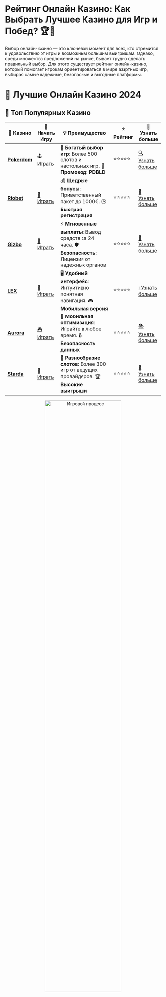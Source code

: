 # **Рейтинг Онлайн Казино: Как Выбрать Лучшее Казино для Игр и Побед? 🏆🎰**

Выбор онлайн-казино — это ключевой момент для всех, кто стремится к удовольствию от игры и возможным большим выигрышам. Однако, среди множества предложений на рынке, бывает трудно сделать правильный выбор. Для этого существует рейтинг онлайн-казино, который помогает игрокам ориентироваться в мире азартных игр, выбирая самые надежные, безопасные и выгодные платформы.

# 🎰 Лучшие Онлайн Казино 2024

## 🌟 Топ Популярных Казино

| 🎲 **Казино** | 🔗 **Начать Игру** | 💡 **Преимущество** | ⭐ **Рейтинг** | 🔗 **Узнать больше** |
|--------------|---------------------|---------------------|----------------|----------------------|
| [**Pokerdom**](https://brandplay.link/4k77v2yx) | [🕹️ Играть](https://brandplay.link/4k77v2yx) | 🎉 **Богатый выбор игр**: Более 500 слотов и настольных игр. 🎁 **Промокод**: **PDBLD** | ⭐⭐⭐⭐⭐ | [🔍 Узнать больше](https://brandplay.link/4k77v2yx) |
| [**Riobet**](https://brandplay.link/7xBLTPyj) | [🎰 Играть](https://brandplay.link/7xBLTPyj) | 💰 **Щедрые бонусы**: Приветственный пакет до 1000€. 🕒 **Быстрая регистрация** | ⭐⭐⭐⭐⭐ | [📖 Узнать больше](https://brandplay.link/7xBLTPyj) |
| [**Gizbo**](https://brandplay.link/bprXw4YV) | [🎲 Играть](https://brandplay.link/bprXw4YV) | ⚡ **Мгновенные выплаты**: Вывод средств за 24 часа. 🛡️ **Безопасность**: Лицензия от надежных органов | ⭐⭐⭐⭐⭐ | [📝 Узнать больше](https://brandplay.link/bprXw4YV) |
| [**LEX**](https://brandplay.link/zW4hdDFV) | [🤑 Играть](https://brandplay.link/zW4hdDFV) | 🖥️ **Удобный интерфейс**: Интуитивно понятная навигация. 🎮 **Мобильная версия** | ⭐⭐⭐⭐⭐ | [ℹ️ Узнать больше](https://brandplay.link/zW4hdDFV) |
| [**Aurora**](https://10trafic-stat2.com/click/668546556bcc6313411604bd/6766/13032/subaccount) | [🎮 Играть](https://10trafic-stat2.com/click/668546556bcc6313411604bd/6766/13032/subaccount) | 📱 **Мобильная оптимизация**: Играйте в любое время. 🔒 **Безопасность данных** | ⭐⭐⭐⭐⭐ | [📚 Узнать больше](https://10trafic-stat2.com/click/668546556bcc6313411604bd/6766/13032/subaccount) |
| [**Starda**](https://brandplay.link/fB7xwRFL) | [🎯 Играть](https://brandplay.link/fB7xwRFL) | 🎰 **Разнообразие слотов**: Более 300 игр от ведущих провайдеров. 🏆 **Высокие выигрыши** | ⭐⭐⭐⭐⭐ | [🔎 Узнать больше](https://brandplay.link/fB7xwRFL) |

<div align="center">
    <img src="https://i.pinimg.com/originals/87/9e/b9/879eb9354dd0699582408b68f2e253b2.gif" alt="Игровой процесс" width="70%">
</div>

## 💎 Лучшие Бонусы и Акции

| 🎲 **Казино** | 🔗 **Начать Игру** | 💡 **Преимущество** | ⭐ **Рейтинг** | 🔗 **Узнать больше** |
|--------------|---------------------|---------------------|----------------|----------------------|
| [**Kometa**](https://brandplay.link/8ZymQJV8) | [🎰 Играть](https://brandplay.link/8ZymQJV8) | 🎁 **Эксклюзивные бонусы**: Регулярные акции и промо. 🔄 **Программы лояльности** | ⭐⭐⭐⭐☆ | [🔍 Узнать больше](https://brandplay.link/8ZymQJV8) |
| [**R7**](https://brandplay.link/bMd3Yjsw) | [🕹️ Играть](https://brandplay.link/bMd3Yjsw) | 🕒 **Круглосуточная поддержка**: Всегда на связи. 💸 **Высокие лимиты** | ⭐⭐⭐⭐☆ | [📖 Узнать больше](https://brandplay.link/bMd3Yjsw) |
| [**7K**](https://brandplay.link/BvQyFShp) | [🎲 Играть](https://brandplay.link/BvQyFShp) | 🌟 **Эксклюзивные бонусы**: Только для VIP игроков. 🎉 **Сезонные акции** | ⭐⭐⭐⭐☆ | [📝 Узнать больше](https://brandplay.link/BvQyFShp) |
| [**Kent**](https://brandplay.link/Fv2WP3js) | [🤑 Играть](https://brandplay.link/Fv2WP3js) | 📈 **Высокий RTP**: Более 98%. 💼 **Профессиональная поддержка** | ⭐⭐⭐⭐☆ | [ℹ️ Узнать больше](https://brandplay.link/Fv2WP3js) |
| [**1Xslots**](https://brandplay.link/hSB1khtr) | [🎮 Играть](https://brandplay.link/hSB1khtr) | 🎉 **Множество акций**: Еженедельные бонусы и турниры. 🛡️ **Безопасность** | ⭐⭐⭐⭐☆ | [📚 Узнать больше](https://brandplay.link/hSB1khtr) |
| [**Gama**](https://brandplay.link/j6NMKsDz) | [🎯 Играть](https://brandplay.link/j6NMKsDz) | 🔍 **Интуитивный интерфейс**: Легкость использования. 🏅 **Престижные турниры** | ⭐⭐⭐⭐☆ | [🔎 Узнать больше](https://brandplay.link/j6NMKsDz) |

<div align="center">
    <img src="https://i.pinimg.com/originals/87/9e/b9/879eb9354dd0699582408b68f2e253b2.gif" alt="Игровой процесс" width="70%">
</div>

## 🚀 Быстрые Выигрыши и Поддержка

| 🎲 **Казино** | 🔗 **Начать Игру** | 💡 **Преимущество** | ⭐ **Рейтинг** | 🔗 **Узнать больше** |
|--------------|---------------------|---------------------|----------------|----------------------|
| [**Onion**](https://brandplay.link/zBGRVpQ9) | [🎰 Играть](https://brandplay.link/zBGRVpQ9) | 🤑 **Низкие ставки**: Идеально для начинающих. 🔄 **Быстрые выводы** | ⭐⭐⭐⭐☆ | [🔍 Узнать больше](https://brandplay.link/zBGRVpQ9) |
| [**Чемпион**](https://temon-gter.cfd/go/lRq?p80412p304504pcc44t17455) | [🕹️ Играть](https://temon-gter.cfd/go/lRq?p80412p304504pcc44t17455) | 🏅 **Лояльная программа**: Награды за активность. 🎁 **Ежемесячные бонусы** | ⭐⭐⭐⭐☆ | [📖 Узнать больше](https://temon-gter.cfd/go/lRq?p80412p304504pcc44t17455) |
| [**Vavada**](https://vavadapartner.pro/?promo=ea5c9275-6854-4505-94fc-95ab18221945-linkb2) | [🎲 Играть](https://vavadapartner.pro/?promo=ea5c9275-6854-4505-94fc-95ab18221945-linkb2) | 🚀 **Быстрая регистрация**: Начните играть мгновенно. 🔐 **Безопасные транзакции** | ⭐⭐⭐⭐☆ | [📝 Узнать больше](https://vavadapartner.pro/?promo=ea5c9275-6854-4505-94fc-95ab18221945-linkb2) |
| [**Friends**](https://gofriends.kim/linkb2) | [🤑 Играть](https://gofriends.kim/linkb2) | 🤝 **Социальные игры**: Играйте с друзьями. 🌐 **Мультиплатформенность** | ⭐⭐⭐⭐☆ | [ℹ️ Узнать больше](https://gofriends.kim/linkb2) |
| [**1WIN**](https://brandplay.link/smXVpBbG) | [🎮 Играть](https://brandplay.link/smXVpBbG) | 🏆 **Спортивные ставки**: Широкий выбор видов спорта. 💵 **Высокие коэффициенты** | ⭐⭐⭐⭐☆ | [📚 Узнать больше](https://brandplay.link/smXVpBbG) |
| [**Drip**](https://drp-ircp01.com/c07e6a3db) | [🎯 Играть](https://drp-ircp01.com/c07e6a3db) | 🌐 **Инновационные игры**: Новейшие игровые технологии. 🛡️ **Высокая безопасность** | ⭐⭐⭐⭐☆ | [🔎 Узнать больше](https://drp-ircp01.com/c07e6a3db) |
| [**JoyCasino**](https://rpc30.call2me.pro/?/ru/registration?apkpop=0&partner=p24970p3291217pc98f) | [🎰 Играть](https://rpc30.call2me.pro/?/ru/registration?apkpop=0&partner=p24970p3291217pc98f) | 🎁 **Приятные бонусы**: Ежедневные акции и подарки. 🕹️ **Разнообразие игр** | ⭐⭐⭐⭐☆ | [🔍 Узнать больше](https://rpc30.call2me.pro/?/ru/registration?apkpop=0&partner=p24970p3291217pc98f) |

<div align="center">
    <img src="https://i.pinimg.com/originals/87/9e/b9/879eb9354dd0699582408b68f2e253b2.gif" alt="Игровой процесс" width="70%">
</div>
---

✨ **Выбирайте лучшее казино для себя и наслаждайтесь игрой! Удачи!** ✨
![Рейтинг Онлайн Казино](https://i.pinimg.com/originals/a9/29/6e/a9296ea1cf6a7c20a985e593451f0323.png)

## Что Включает в Себя Рейтинг Онлайн Казино? 📊

### 1. **Лицензия и Надежность 🔐**
Один из самых важных факторов при выборе онлайн-казино — это наличие лицензии. Лицензированные платформы подчиняются строгим правилам и регулируются государственными органами, что гарантирует честную игру и защиту ваших данных и средств.

### 2. **Выбор Игровых Автоматов 🎮**
Рейтинг казино также зависит от ассортимента предлагаемых игр. Казино, которые сотрудничают с известными и надежными разработчиками программного обеспечения (например, NetEnt, Microgaming, Pragmatic Play), обеспечивают своим игрокам широкий выбор качественных игровых автоматов, рулеток и карточных игр.

### 3. **Бонусы и Акции 🎁**
Щедрые бонусы всегда привлекают внимание игроков. Лучшими казино считаются те, которые предлагают не только приветственные бонусы, но и регулярные акции, фриспины, программы лояльности и другие привилегии для своих игроков.

### 4. **Методы Оплаты 💳**
Для удобства игроков важно, чтобы казино предлагало разнообразие способов пополнения счета и вывода средств. Это могут быть банковские карты, электронные кошельки, криптовалюты, мобильные платежи и другие доступные методы, которые обеспечат быстрое и безопасное проведение транзакций.

### 5. **Служба Поддержки 📞**
Наличие качественной службы поддержки — это еще один важный аспект. В хорошем казино игроки могут рассчитывать на помощь в любое время суток. Чат, email или телефон — разные способы связи с поддержкой позволяют быстро решить любые проблемы.

### 6. **Отзывы Игроков 🗣️**
Отзывы реальных игроков дают возможность составить объективное мнение о казино. Платформы с хорошими рейтингами и положительными отзывами часто оказываются более надежными и безопасными для игры.

## Как Оценить Рейтинг Онлайн Казино? 🤔

### 1. **Проверьте Лицензию**
Перед регистрацией важно убедиться, что казино имеет лицензию от авторитетного регулирующего органа. Это не только гарантирует безопасность, но и подтверждает, что казино соблюдает все необходимые стандарты честной игры.

### 2. **Посмотрите на Программное Обеспечение**
Рейтинг казино также зависит от качества игр. Казино, предлагающие игры от известных разработчиков, предоставляют игрокам лучший опыт игры, больше возможностей для выигрыша и увлекательный геймплей.

### 3. **Изучите Бонусные Программы**
Проверьте бонусные предложения казино, их условия и требования по отыгрышу. Лучшие казино предлагают привлекательные бонусы с прозрачными условиями.

### 4. **Оцените Способы Оплаты**
Убедитесь, что казино предлагает разнообразные методы пополнения счета и вывода средств, подходящие для вас. Чем больше вариантов, тем удобнее будет управлять деньгами.

### 5. **Читайте Отзывы**
Отзывы игроков являются важным индикатором качества казино. Прочитайте мнения других игроков, чтобы понять, как казино работает в реальности — легко ли выводить деньги, есть ли проблемы с выплатами, какой уровень обслуживания.

## Почему Важно Выбирать Казино по Рейтингу? 📌

Выбор казино — это не только вопрос удобства, но и безопасности. Выбирая платформу, ориентируясь на рейтинг, вы обеспечиваете себе защиту личных данных и средств, а также получаете возможность играть в надежном и честном казино с высокими шансами на успех.

## Заключение: Как Сделать Правильный Выбор Казино? 🎯

Рейтинг онлайн-казино поможет вам выбрать платформу, которая обеспечит высокий уровень безопасности, разнообразие игр и привлекательные бонусы. При выборе казино всегда ориентируйтесь на лицензии, качество игр, отзывы других игроков и условия выплат. Эти факторы помогут вам найти казино, которое станет вашим надежным партнером для приятных игр и возможных больших выигрышей! 🎰💰
